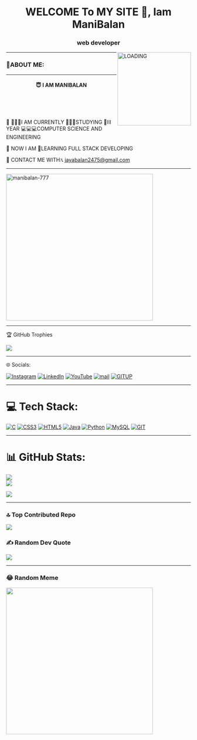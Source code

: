 <h1 align="center">WELCOME To MY SITE 👋, Iam ManiBalan</h1>

<h3 align="center">web developer</h3>

<img align="right" alt="LOADING" width="200" height="200" src="https://i.pinimg.com/originals/8b/35/fe/8b35fef55fba1a201c9c7a11d3ec3d64.gif">
<!-- <img align="right" alt="LOADING" width="400" height="200"src="https://repository-images.githubusercontent.com/588181932/e36ec678-7984-4cdd-8e4c-a3932772ff8e"> -->




<p align ="center">
            <hr>
            <h3>            🤖ABOUT ME:</h3> 
            <hr>
           <p>           <h4  align ="center"> 😇 I AM MANIBALAN </h4></p>
           <br/>
            <br/>
             <br/>
             <p align ="leftcenter"> 🚫 👨🏻‍💻I AM CURRENTLY 👨🏽‍🎓STUDYING 🏫III YEAR 💻💻💻COMPUTER SCIENCE AND ENGINEERING  </p>          
             <p align ="leftcenter"> 🚫 NOW I AM 📖LEARNING FULL STACK DEVELOPING </p>    
             <p align ="leftcenter"> 🚫 CONTACT ME WITH:📞 <a href="mailto:jayabalan2475@gmail.com">jayabalan2475@gmail.com                                                                     </a></p>
     </p>                   
                        
          
            

<hr>
<p align="left"> <img  src="https://komarev.com/ghpvc/?username=manibalan-777&label=Profile%20views&color=green&style=flat" alt="manibalan-777" width="400"  /> </p>
<hr>
 🏆 GitHub Trophies

![](https://github-profile-trophy.vercel.app/?username=ManiBalan-777&theme=juicyfresh&no-frame=false&no-bg=false&margin-w=4)
<hr>
 🌐 Socials:

[![Instagram](https://img.shields.io/badge/Instagram-%23E4405F.svg?logo=Instagram&logoColor=white)](https://instagram.com/manly___mani) [![LinkedIn](https://img.shields.io/badge/LinkedIn-%230077B5.svg?logo=linkedin&logoColor=white)](https://www.linkedin.com/in/mani-balan-2b5628289/) [![YouTube](https://img.shields.io/badge/YouTube-%23FF0000.svg?logo=YouTube&logoColor=white)](https://youtube.com/@redking4622) 
[![mail](https://img.shields.io/badge/Mail-%230077B5?logo=Mail&logoColor=white)](mailto:jayabalan2475@gmail.com)
[![GITUP](https://img.shields.io/badge/Gitup-%23E4405F?logo=Gitup&logoColor=white)](https://github.com/ManiBalan-777)

<hr>



# 💻 Tech Stack:
[![C ](https://img.shields.io/badge/c-%2300599C.svg?style=plastic&logo=c&logoColor=white)](https://www.w3schools.com/c/c_intro.php)            [![CSS3](https://img.shields.io/badge/css3-%231572B6.svg?style=plastic&logo=css3&logoColor=white)](https://www.w3schools.com/css/css_intro.asp)            [![HTML5](https://img.shields.io/badge/html5-%23E34F26.svg?style=plastic&logo=html5&logoColor=white)](https://www.w3schools.com/html/html_intro.asp)            [![Java](https://img.shields.io/badge/java-%23ED8B00.svg?style=plastic&logo=java&logoColor=white)](https://www.w3schools.com/java/java_intro.asp)            [![Python](https://img.shields.io/badge/python-3670A0?style=plastic&logo=python&logoColor=ffdd54)](https://www.w3schools.com/python/python_intro.asp)            [![MySQL](https://img.shields.io/badge/mysql-%2300f.svg?style=plastic&logo=mysql&logoColor=white)](https://www.w3schools.com/mysql/mysql_intro.asp)            [![GIT](https://img.shields.io/badge/Git-fc6d26?style=plastic&logo=git&logoColor=white)](https://www.w3schools.com/git/git_intro.asp?remote=github)

<hr>

# 📊 GitHub Stats:
 ![](https://github-readme-stats.vercel.app/api?username=ManiBalan-777&theme=radical&hide_border=false&include_all_commits=false&count_private=true)<br/>
![](https://github-readme-streak-stats.herokuapp.com/?user=ManiBalan-777&theme=radical&hide_border=false)<br/>
<p align="center">
            
            
![](https://github-readme-stats.vercel.app/api/top-langs/?username=ManiBalan-777&theme=radical&hide_border=false&include_all_commits=false&count_private=true&layout=compact)
            
</p>
<hr>

### 🔝 Top Contributed Repo
![](https://github-contributor-stats.vercel.app/api?username=ManiBalan-777&limit=5&theme=gruvbox&combine_all_yearly_contributions=true)

### ✍️ Random Dev Quote

![]( https://quotes-github-readme.vercel.app/api?type=vetical&theme=gruvbox)
<hr>



### 😂 Random Meme
<img src='https://randommeme-five.vercel.app/' style="height: 400px;"/>



